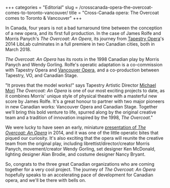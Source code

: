 +++
categories = "Editorial"
slug = /crosscanada-opera-the-overcoat-comes-to-toronto-vancouver/
title = "Cross-Canada opera: The Overcoat comes to Toronto &amp; Vancouver"
+++

In Canada, four years is not a bad turnaround time between the conception of a new opera, and its first full production. In the case of James Rolfe and Morris Panych's *The Overcoat: An Opera*, its journey from [Tapestry Opera](/scene/companies/tapestry-opera/)'s 2014 LibLab culminates in a full premiere in two Canadian cities, both in March 2018. 

*The Overcoat: An Opera* has its roots in the 1998 Canadian play by Morris Panych and Wendy Gorling. Rolfe's operatic adaptation is a co-commission with Tapestry Opera and [Vancouver Opera](/scene/companies/vancouver-opera/), and a co-production between Tapestry, VO, and Canadian Stage.

"It proves that the model works!" says Tapestry Artistic Director [Michael Mori](/scene/people/michael-mori/) *The Overcoat: An Opera* is one of our most exciting projects to date, as it combines Morris' unique style of physical theatre with a masterful new score by James Rolfe. It's a great honour to partner with two major pioneers in new Canadian works: Vancouver Opera and Canadian Stage. Together we’ll bring this bold venture to life, spurred along by the original creative team and a tradition of innovation inspired by the 1998, *The Overcoat*."

We were lucky to have seen an early, miniature [presentation of *The Overcoat: An Opera*](/in-review-tapestry-briefs-booster-shots/) in 2014, and it was one of the little operatic bites that piqued our curiosity. It's also exciting that the opera will reunite the creative team from the original play, including librettist/director/creator Morris Panych, movement/creator Wendy Gorling, set designer Ken McDonald, lighting designer Alan Brodie, and costume designer Nancy Bryant.

So, congrats to the three great Canadian organizations who are coming together for a very cool project. The journey of *The Overcoat: An Opera* hopefully speaks to an accelerating pace of development for Canadian opera, and we'll be there with bells on.
